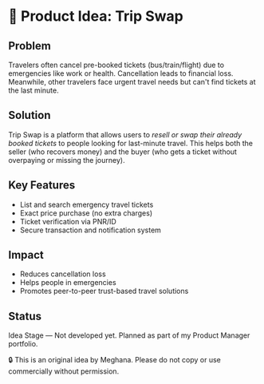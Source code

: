 # 🚀 Product Idea: Trip Swap

## Problem
Travelers often cancel pre-booked tickets (bus/train/flight) due to emergencies like work or health. Cancellation leads to financial loss. Meanwhile, other travelers face urgent travel needs but can't find tickets at the last minute.

## Solution
Trip Swap is a platform that allows users to *resell or swap their already booked tickets* to people looking for last-minute travel. This helps both the seller (who recovers money) and the buyer (who gets a ticket without overpaying or missing the journey).

## Key Features
- List and search emergency travel tickets
- Exact price purchase (no extra charges)
- Ticket verification via PNR/ID
- Secure transaction and notification system

## Impact
- Reduces cancellation loss
- Helps people in emergencies
- Promotes peer-to-peer trust-based travel solutions

## Status
Idea Stage — Not developed yet. Planned as part of my Product Manager portfolio.

🔒 This is an original idea by Meghana. Please do not copy or use commercially without permission.